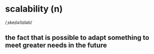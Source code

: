 # scalability (n)

/ˌskeɪləˈbɪləti/

## the fact that is possible to adapt something to meet greater needs in the future